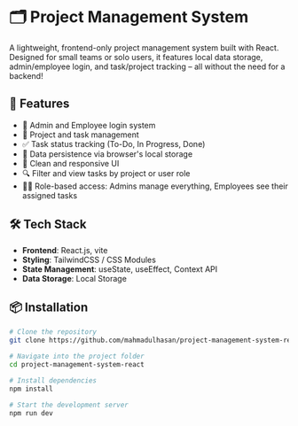 # 🗂️ Project Management System

A lightweight, frontend-only project management system built with React. Designed for small teams or solo users, it features local data storage, admin/employee login, and task/project tracking – all without the need for a backend!

## 🚀 Features

- 🔐 Admin and Employee login system
- 📁 Project and task management
- ✅ Task status tracking (To-Do, In Progress, Done)
- 🧠 Data persistence via browser's local storage
- 🎨 Clean and responsive UI
- 🔍 Filter and view tasks by project or user role
- 🧑‍💼 Role-based access: Admins manage everything, Employees see their assigned tasks

## 🛠️ Tech Stack

- **Frontend**: React.js, vite
- **Styling**: TailwindCSS / CSS Modules 
- **State Management**: useState, useEffect, Context API 
- **Data Storage**: Local Storage

## 📦 Installation

```bash
# Clone the repository
git clone https://github.com/mahmadulhasan/project-management-system-react

# Navigate into the project folder
cd project-management-system-react

# Install dependencies
npm install

# Start the development server
npm run dev
